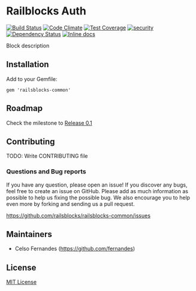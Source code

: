 # Railblocks Auth

[![Build Status](https://travis-ci.org/railsblocks/railsblocks-common.svg?branch=master)](https://travis-ci.org/railsblocks/railsblocks-common)
[![Code Climate](https://codeclimate.com/github/railsblocks/railsblocks-common/badges/gpa.svg)](https://codeclimate.com/github/railsblocks/railsblocks-common)
[![Test Coverage](https://codeclimate.com/github/railsblocks/railsblocks-common/badges/coverage.svg)](https://codeclimate.com/github/railsblocks/railsblocks-common)
[![security](https://hakiri.io/github/railsblocks/railsblocks-common/master.svg)](https://hakiri.io/github/railsblocks/railsblocks-common/master)
[![Dependency Status](https://gemnasium.com/railsblocks/railsblocks-common.svg)](https://gemnasium.com/railsblocks/railsblocks-common)
[![Inline docs](http://inch-ci.org/github/railsblocks/railsblocks-common.svg?branch=master)](http://inch-ci.org/github/railsblocks/railsblocks-common)

Block description


## Installation

Add to your Gemfile:

`gem 'railsblocks-common'`


## Roadmap

Check the milestone to [Release 0.1](https://github.com/railsblocks/railsblocks-common/milestones/Release%200.1)

## Contributing

TODO: Write CONTRIBUTING file

### Questions and Bug reports

If you have any question, please open an issue! If you discover any bugs, feel free to create an issue on GitHub. Please add as much information as possible to help us fixing the possible bug. We also encourage you to help even more by forking and sending us a pull request.

https://github.com/railsblocks/railsblocks-common/issues

## Maintainers

* Celso Fernandes (https://github.com/fernandes)

## License

[MIT License](LICENSE)
